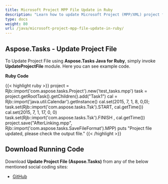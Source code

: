 ```yaml
---
title: Microsoft Project MPP File Update in Ruby
description: "Learn how to update Microsoft Project (MPP/XML) project files using Aspose.Tasks Java for Ruby."
type: docs
weight: 80
url: /java/microsoft-project-mpp-file-update-in-ruby/
---
```


## **Aspose.Tasks - Update Project File**
To Update Project File using **Aspose.Tasks Java for Ruby**, simply invoke **UpdateProjectFile** module. Here you can see example code.

**Ruby Code**

{{< highlight ruby >}}
project = Rjb::import('com.aspose.tasks.Project').new('test_tasks.mpp')
task = project.getRootTask().getChildren().add("Task1")
cal = Rjb::import('java.util.Calendar').getInstance()
cal.set(2015, 7, 1, 8, 0,0);
task.set(Rjb::import('com.aspose.tasks.Tsk').START, cal.getTime())
cal.set(2015, 7, 1, 17, 0, 0)
task.set(Rjb::import('com.aspose.tasks.Tsk').FINISH , cal.getTime())
project.save("AfterLinking.mpp", Rjb::import('com.aspose.tasks.SaveFileFormat').MPP)
puts "Project file updated, please check the output file."
{{< /highlight >}}

## **Download Running Code**
Download **Update Project File (Aspose.Tasks)** from any of the below mentioned social coding sites:

- [GitHub](https://github.com/aspose-tasks/Aspose.Tasks-for-Java/blob/master/Plugins/Aspose_Tasks_Java_for_Ruby/lib/asposetasksjava/Projects/updateprojectfile.rb)

